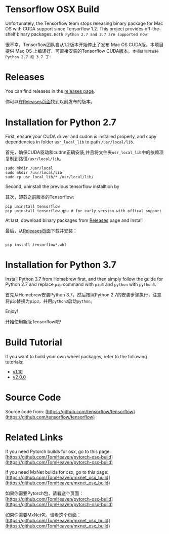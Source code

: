 # Tensorflow OSX Build

Unfortunately, the Tensorflow team stops releasing binary package for Mac OS with CUDA support since Tensorflow 1.2. This project provides off-the-shelf binary packages. ``Both Python 2.7 and 3.7 are supported now!``

很不幸，Tensorflow团队自从1.2版本开始停止了发布 Mac OS CUDA版。本项目提供 Mac OS 上编译好、可直接安装的Tensorflow CUDA版本。``本项目同时支持Python 2.7 和 3.7 了！``



# Releases

You can find releases in the [releases page](https://github.com/TomHeaven/tensorflow-osx-build/releases).

你可以在[Releases页面](https://github.com/TomHeaven/tensorflow-osx-build/releases)找到以前发布的版本。


# Installation for Python 2.7

First, ensure your CUDA driver and cudnn is installed properly, and copy dependencies in folder `usr_local_lib` to path `/usr/local/lib`.

首先，确保CUDA驱动和cudnn正确安装,并且将文件夹`usr_local_lib`中的依赖项复制到路径`/usr/local/lib`。

```
sudo mkdir /usr/local
sudo mkdir /usr/local/lib
sudo cp usr_local_lib/* /usr/local/lib/
```

Second, uninstall the previous tensorflow installtion by

其次，卸载之前版本的Tensorflow:

```
pip uninstall tensorflow
pip uninstall tensorflow-gpu # for early version with offical support
```

At last, download binary packages from [Releases](https://github.com/TomHeaven/tensorflow-osx-build/releases) page and install

最后，从[Releases页面](https://github.com/TomHeaven/tensorflow-osx-build/releases)下载并安装：

```

pip install tensorflow*.whl
```

# Installation for Python 3.7

Install Python 3.7 from Homebrew first, and then simply follow the guide for Python 2.7 and replace `pip` command with `pip3` and `python` with `python3`.

首先从Homebrew安装Python 3.7，然后按照Python 2.7的安装步骤执行，注意将`pip`替换为`pip3`，并用`python3`启动`python`。



Enjoy!

开始使用新版Tensorflow吧!

# Build Tutorial
If you want to build your own wheel packages, refer to the following tutorials:

+ [v1.10](https://github.com/TomHeaven/tensorflow-osx-build/blob/master/build_tutorial_1.10.md)
+ [v2.0.0](https://github.com/TomHeaven/tensorflow-osx-build/blob/master/build_tutorial_2.0.0.md)


# Source Code

Source code from: [https://github.com/tensorflow/tensorflow](https://github.com/tensorflow/tensorflow)

# Related Links

If you need Pytorch builds for osx, go to this page: [https://github.com/TomHeaven/pytorch-osx-build](https://github.com/TomHeaven/pytorch-osx-build)

If you need MxNet builds for osx, go to this page: [https://github.com/TomHeaven/mxnet_osx_build](https://github.com/TomHeaven/mxnet_osx_build)

如果你需要Pytorch包，请看这个页面：[https://github.com/TomHeaven/pytorch-osx-build](https://github.com/TomHeaven/pytorch-osx-build)

如果你需要MxNet包，请看这个页面：[https://github.com/TomHeaven/mxnet_osx_build](https://github.com/TomHeaven/mxnet_osx_build)